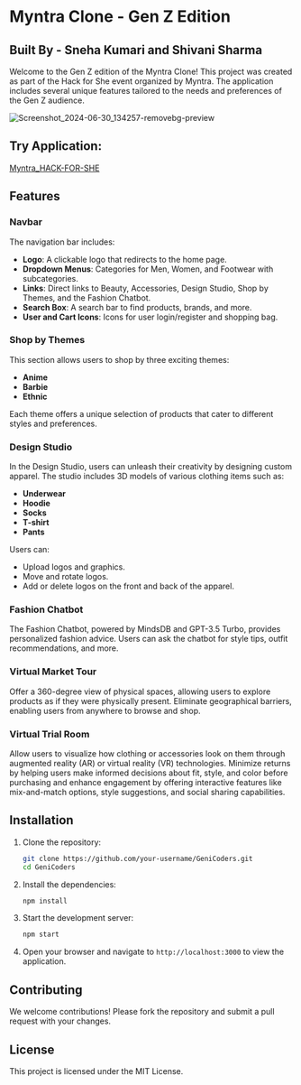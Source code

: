 

# Myntra Clone - Gen Z Edition 
## Built By - Sneha Kumari and Shivani Sharma 

Welcome to the Gen Z edition of the Myntra Clone! This project was created as part of the Hack for She event organized by Myntra. The application includes several unique features tailored to the needs and preferences of the Gen Z audience.

![Screenshot_2024-06-30_134257-removebg-preview](https://github.com/user-attachments/assets/70694670-1b84-4abd-bb13-b4f5c95f3bbf)

 ## Try Application:
 [Myntra_HACK-FOR-SHE](https://genzmyntra.vercel.app/)

## Features

### Navbar
The navigation bar includes:
- **Logo**: A clickable logo that redirects to the home page.
- **Dropdown Menus**: Categories for Men, Women, and Footwear with subcategories.
- **Links**: Direct links to Beauty, Accessories, Design Studio, Shop by Themes, and the Fashion Chatbot.
- **Search Box**: A search bar to find products, brands, and more.
- **User and Cart Icons**: Icons for user login/register and shopping bag.

### Shop by Themes
This section allows users to shop by three exciting themes:
- **Anime**
- **Barbie**
- **Ethnic**

Each theme offers a unique selection of products that cater to different styles and preferences.

### Design Studio
In the Design Studio, users can unleash their creativity by designing custom apparel. The studio includes 3D models of various clothing items such as:
- **Underwear**
- **Hoodie**
- **Socks**
- **T-shirt**
- **Pants**

Users can:
- Upload logos and graphics.
- Move and rotate logos.
- Add or delete logos on the front and back of the apparel.

### Fashion Chatbot
The Fashion Chatbot, powered by MindsDB and GPT-3.5 Turbo, provides personalized fashion advice. Users can ask the chatbot for style tips, outfit recommendations, and more.

### Virtual Market Tour
Offer a 360-degree view of physical spaces, allowing users to explore products as if they were physically present. Eliminate geographical barriers, enabling users from anywhere to browse and shop.

### Virtual Trial Room 
Allow users to visualize how clothing or accessories look on them through augmented reality (AR) or virtual reality (VR) technologies. Minimize returns by helping users make informed decisions about fit, style, and color before purchasing and enhance engagement by offering interactive features like mix-and-match options, style suggestions, and social sharing capabilities.

## Installation

1. Clone the repository:
   ```bash
   git clone https://github.com/your-username/GeniCoders.git
   cd GeniCoders
   ```

2. Install the dependencies:
   ```bash
   npm install
   ```

3. Start the development server:
   ```bash
   npm start
   ```

4. Open your browser and navigate to `http://localhost:3000` to view the application.

## Contributing
We welcome contributions! Please fork the repository and submit a pull request with your changes.

## License
This project is licensed under the MIT License.


